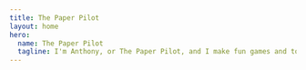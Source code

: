 ```yaml
---
title: The Paper Pilot
layout: home
hero:
  name: The Paper Pilot
  tagline: I'm Anthony, or The Paper Pilot, and I make fun games and tools using code!
---
```

